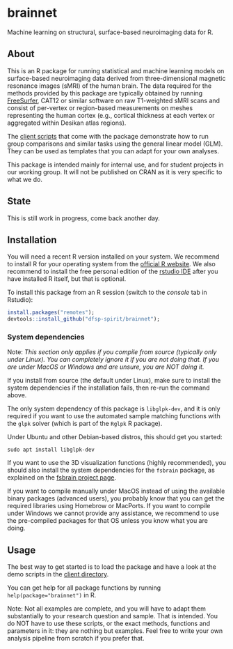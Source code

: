 # brainnet
Machine learning on structural, surface-based neuroimaging data for R.

## About

This is an R package for running statistical and machine learning models on surface-based neuroimaging data derived from three-dimensional magnetic resonance images (sMRI) of the human brain. The data required for the methods provided by this package are typically obtained by running [FreeSurfer](https://freesurfer.net/), CAT12 or similar software on raw T1-weighted sMRI scans and consist of per-vertex or region-based measurements on meshes representing the human cortex (e.g., cortical thickness at each vertex or aggregated within Desikan atlas regions).

The [client scripts](./client) that come with the package demonstrate how to run group comparisons and similar tasks using the general linear model (GLM). They can be used as templates that you can adapt for your own analyses.

This package is intended mainly for internal use, and for student projects in our working group. It will not be published on CRAN as it is very specific to what we do.

## State

This is still work in progress, come back another day.

## Installation

You will need a recent R version installed on your system. We recommend to install R for your operating system from the [official R website](https://www.r-project.org/). We also recommend to install the free personal edition of the [rstudio IDE](https://www.rstudio.com/products/rstudio/) after you have installed R itself, but that is optional.

To install this package from an R session (switch to the *console* tab in Rstudio):

```R
install.packages("remotes");
devtools::install_github("dfsp-spirit/brainnet");
```
### System dependencies

Note: *This section only applies if you compile from source (typically only under Linux). You can completely ignore it if you are not doing that. If you are under MacOS or Windows and are unsure, you are NOT doing it.*

If you install from source (the default under Linux), make sure to install the system dependencies if the installation fails, then re-run the command above.

The only system dependency of this package is `libglpk-dev`, and it is only required if you want to use the automated sample matching functions with the `glpk` solver (which is part of the `Rglpk` R package).

Under Ubuntu and other Debian-based distros, this should get you started:

```shell
sudo apt install libglpk-dev
```

If you want to use the 3D visualization functions (highly recommended), you should also install the system dependencies for the `fsbrain` package, as explained on the [fsbrain project page](https://github.com/dfsp-spirit/fsbrain).

If you want to compile manually under MacOS instead of using the available binary packages (advanced users), you probably know that you can get the required libraries using Homebrow or MacPorts. If you want to compile under Windows we cannot provide any assistance, we recommend to use the pre-compiled packages for that OS unless you know what you are doing.

## Usage

The best way to get started is to load the package and have a look at the demo scripts in the [client directory](./client). 

You can get help for all package functions by running `help(package="brainnet")` in R.

Note: Not all examples are complete, and you will have to adapt them substantially to your research question and sample. That is intended. You do NOT have to use these scripts, or the exact methods, functions and parameters in it: they are nothing but examples. Feel free to write your own analysis pipeline from scratch if you prefer that.
